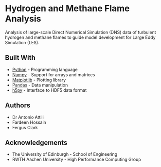 # Hydrogen and Methane Flame Analysis

Analysis of large-scale Direct Numerical Simulation (DNS) data of turbulent
hydrogen and methane flames to guide model development for Large Eddy
Simulation (LES).

## Built With

- [Python](https://www.python.org/) - Programming language
- [Numpy](https://numpy.org/) - Support for arrays and matrices
- [Matplotlib](https://matplotlib.org/) - Plotting library
- [Pandas](https://pandas.pydata.org/) - Data manipulation
- [h5py](https://www.h5py.org/) - Interface to HDF5 data format

## Authors

- Dr Antonio Attili
- Fardeen Hossain
- Fergus Clark

## Acknowledgements

- The University of Edinburgh - School of Engineering
- RWTH Aachen University - High Performance Computing Group
